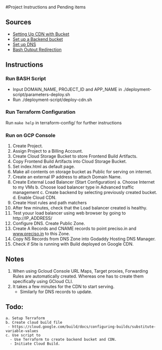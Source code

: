 #Project Instructions and Pending items

## Sources

- [ Setting Up CDN with Bucket ](https://cloud.google.com/cdn/docs/setting-up-cdn-with-bucket#gcloud)
- [Set up a Backend bucket](https://cloud.google.com/cdn/docs/quickstart-backend-bucket-console)
- [Set up DNS](https://cloud.google.com/dns/docs/set-up-dns-records-domain-name)
- [Bash Output Redirection](https://www.cyberithub.com/how-to-suppress-or-hide-all-the-output-of-a-linux-bash-shell-script)

## Instructions

### Run BASH Script

- Input DOMAIN_NAME, PROJECT_ID and APP_NAME in ./deployment-script/parameters-deploy.sh
- Run ./deployment-script/deploy-cdn.sh

### Run Terraform Configuration

Run `make help` in terraform-config/ for further instructions

### Run on GCP Console

1. Create Project.
2. Assign Project to a Billing Account.
3. Create Cloud Storage Bucket to store Frontend Build Artifacts.
4. Copy Frontend Build Artifacts into Cloud Storage Bucket.
5. Set index.html as default page.
6. Make all contents on storage bucket as Public for serving on internet.
7. Create an external IP address to attach Domain Name.
8. Create External Load Balancer (Start Configuration)
   a. Choose Internet to my VMs
   b. Choose load balancer type in Advanced traffic management
   c. Create backend by selecting previously created bucket.
   d. Enable Cloud CDN.
9. Create Host rules and path matchers
10. After few minutes, check that the Load balancer created is healthy.
11. Test youur load balancer using web browser by going to http://IP_ADDRESS/
12. Configure DNS. Create Public Zone.
13. Create A Records and CNAME records to point preciso.in and www.preciso.in to this Zone.
14. Copy NS Records from DNS Zone into Godaddy Hosting DNS Manager.
15. Check if Site is running with Build deployed on Google CDN.

## Notes

1. When using Gcloud Console URL Maps, Target proxies, Forwarding Rules are automatically created. Whereas one has to create them specifically using GCloud CLI.
2. It takes a few minutes for the CDN to start serving.
   - Similarly for DNS records to update.

## Todo:

```
a. Setup Terraform
b. Create cloud build file
 - https://cloud.google.com/build/docs/configuring-builds/substitute-variable-values
c. Use script to
  - Use Terraform to create backend bucket and CDN.
  - Initiate Cloud Build.
```
